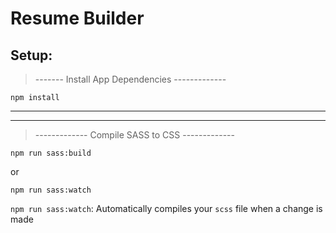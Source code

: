 # Resume Builder

## Setup:

> ------- Install App Dependencies -------------

```
npm install

```

---

---

> ------------- Compile SASS to CSS -------------

```
npm run sass:build

```

or

```
npm run sass:watch

```

`npm run sass:watch`: Automatically compiles your `scss` file when a change is made

